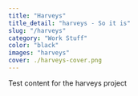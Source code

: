 ```yaml
---
title: "Harveys"
title_detail: "harveys - So it is"
slug: "/harveys"
category: "Work Stuff"
color: "black"
images: "harveys"
cover: ./harveys-cover.png
---
```

Test content for the harveys project
